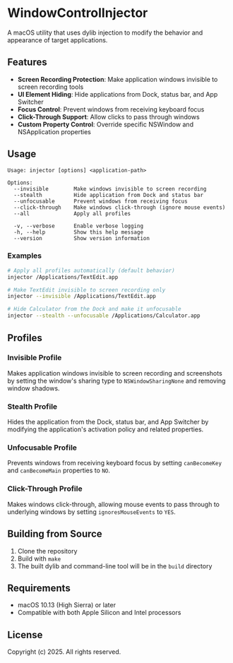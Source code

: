 # WindowControlInjector

A macOS utility that uses dylib injection to modify the behavior and appearance of target applications.

## Features

- **Screen Recording Protection**: Make application windows invisible to screen recording tools
- **UI Element Hiding**: Hide applications from Dock, status bar, and App Switcher
- **Focus Control**: Prevent windows from receiving keyboard focus
- **Click-Through Support**: Allow clicks to pass through windows
- **Custom Property Control**: Override specific NSWindow and NSApplication properties

## Usage

```
Usage: injector [options] <application-path>

Options:
  --invisible        Make windows invisible to screen recording
  --stealth          Hide application from Dock and status bar
  --unfocusable      Prevent windows from receiving focus
  --click-through    Make windows click-through (ignore mouse events)
  --all              Apply all profiles

  -v, --verbose      Enable verbose logging
  -h, --help         Show this help message
  --version          Show version information
```

### Examples

```bash
# Apply all profiles automatically (default behavior)
injector /Applications/TextEdit.app

# Make TextEdit invisible to screen recording only
injector --invisible /Applications/TextEdit.app

# Hide Calculator from the Dock and make it unfocusable
injector --stealth --unfocusable /Applications/Calculator.app
```

## Profiles

### Invisible Profile

Makes application windows invisible to screen recording and screenshots by setting the window's sharing type to `NSWindowSharingNone` and removing window shadows.

### Stealth Profile

Hides the application from the Dock, status bar, and App Switcher by modifying the application's activation policy and related properties.

### Unfocusable Profile

Prevents windows from receiving keyboard focus by setting `canBecomeKey` and `canBecomeMain` properties to `NO`.

### Click-Through Profile

Makes windows click-through, allowing mouse events to pass through to underlying windows by setting `ignoresMouseEvents` to `YES`.


## Building from Source

1. Clone the repository
2. Build with `make`
3. The built dylib and command-line tool will be in the `build` directory

## Requirements

- macOS 10.13 (High Sierra) or later
- Compatible with both Apple Silicon and Intel processors

## License

Copyright (c) 2025. All rights reserved.

